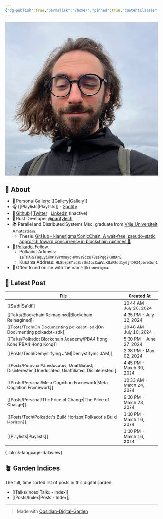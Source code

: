 ```yaml
---
{"dg-publish":true,"permalink":"/home/","pinned":true,"contentClasses":"homepage","tags":["gardenEntry"],"created":"2024-03-24T10:35:09.000+00:00","updated":"2024-07-26T16:45:57.702+01:00"}
---
```


![Screenshot 2023-11-01 at 21.21.06.jpeg|300](/img/user/resources/Screenshot%202023-11-01%20at%2021.21.06.jpeg)
## 📝 About 

- 📸 Personal Gallery: [[Gallery\|Gallery]]
- 🎧 [[Playlists\|Playlists]] - [Spotify](https://open.spotify.com/user/1248494156?si=4e6338ab8bdb4c04)
- 🐙 [Github](https://github.com/kianenigma) | [Twitter](https://twitter.com/kianenigma)  | [Linkedin](https://www.linkedin.com/in/kian-paimani-a3618022b/) (inactive)
- 🦀 Rust Developer [@paritytech](https://twitter.com/ParityTech/). 
- 📚 Parallel and Distributed Systems Msc. graduate from [Vrije Universiteit Amsterdam](https://twitter.com/VUamsterdam).
	- Thesis: [GitHub - kianenigma/SonicChain: A wait-free, pseudo-static approach toward concurrency in blockchain runtimes 🚀.](https://github.com/kianenigma/SonicChain?tab=readme-ov-file)
- 🔴 [Polkadot](https://www.polkadot.network) Fellow. 
	- Polkadot Address: `1eTPAR2TuqLyidmPT9rMmuycHVm9s9czu78sePqg2KHMDrE`
	- Kusama Address: `HL8bEp8YicBdrUmJocCAWVLKUaR2dd1y6jnD934pbre3un1`
- 🤖 Often found online with the name `@kianenigma`.
## 📣 Latest Post 

| File                                                                                                   | Created At                |
| ------------------------------------------------------------------------------------------------------ | ------------------------- |
| [[Sa'di\|Sa'di]]                                                                                    | 10:44 AM - July 26, 2024  |
| [[Talks/Blockchain Reimagined\|Blockchain Reimagined]]                                              | 4:35 PM - July 12, 2024   |
| [[Posts/Tech/On Documenting polkadot-sdk\|On Documenting polkadot-sdk]]                             | 10:48 AM - July 10, 2024  |
| [[Talks/Polkadot Blockchain Academy/PBA4 Hong Kong\|PBA4 Hong Kong]]                                | 5:30 PM - June 27, 2024   |
| [[Posts/Tech/Demystifying JAM\|Demystifying JAM]]                                                   | 2:38 PM - May 02, 2024    |
| [[Posts/Personal/Uneducated, Unaffiliated, Disinterested\|Uneducated, Unaffiliated, Disinterested]] | 4:45 PM - March 30, 2024  |
| [[Posts/Personal/Meta Cognition Framework\|Meta Cognition Framework]]                               | 10:33 AM - March 24, 2024 |
| [[Posts/Personal/The Price of Change\|The Price of Change]]                                         | 9:30 PM - March 23, 2024  |
| [[Posts/Tech/Polkadot's Build Horizon\|Polkadot's Build Horizon]]                                   | 1:10 PM - March 16, 2024  |
| [[Playlists\|Playlists]]                                                                            | 1:10 PM - March 16, 2024  |

{ .block-language-dataview}

## 🪴 Garden Indices 
The full, time sorted list of posts in this digital garden. 
- [[Talks/Index\|Talks - Index]]
- [[Posts/Index\|Posts - Index]]

---

> Made with [Obsidian-Digital-Garden](https://github.com/oleeskild/Obsidian-Digital-Garden)